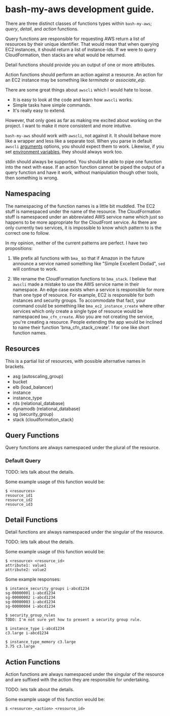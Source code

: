 # bash-my-aws development guide.

There are three distinct classes of functions types within `bash-my-aws`; *query*, *detail*, and *action* functions.

Query functions are responsible for requesting AWS return a list of resources by their unique identifier. That would mean that when querying EC2 instances, it should return a list of instance-ids. If we were to query CloudFormation, then stacks are what would be returned.

Detail functions should provide you an output of one or more attributes.

Action functions should perform an action against a resource. An action for an EC2 instance may be something like *terminate* or *associate_eip*.

There are some great things about `awscli` which I would hate to loose.

* It is easy to look at the code and learn how `awscli` works.
* Simple tasks have simple commands.
* It's really easy to extend.

However, that only goes as far as making me excited about working on the project. I want to make it more consistent and more intuitive.

`bash-my-aws` should work *with* `awscli`, not against it. It should behave more like a wrapper and less like a separate tool. When you parse in default `awscli` [arguments](http://docs.aws.amazon.com/cli/latest/reference/#options) options, you should expect them to work. Likewise, if you set [environment variables](http://docs.aws.amazon.com/cli/latest/userguide/cli-chap-getting-started.html), they should always work too.

stdin should always be supported. You should be able to pipe one function into the next with ease. If an action function cannot be piped the output of a query function and have it work, without manipulation though other tools, then something is wrong.

## Namespacing

The namespacing of the function names is a little bit muddled. The EC2 stuff is namespaced under the name of the resource. The CloudFormation stuff is namespaced under an abbreviated AWS service name which just so happens to be more appropriate for the CloudFront service. As there are only currently two services, it is impossible to know which pattern to is the correct one to follow.

In my opinion, neither of the current patterns are perfect. I have two propositions:

1. We prefix all functions with `bma_` so that if Amazon in the future announce a service named something like "Simple Excellent Dodad", `sed` will continue to work.

2. We rename the CloudFormation functions to `bma_stack`. I believe that `awscli`  made a mistake to use the AWS service name in their namespace. An edge case exists when a service is responsible for more than one type of resource. For example, EC2 is responsible for both instances and security groups. To accommodate that fact, your command could be something like `bma_ec2_instance_create` where other services which only create a single type of resource would be namespaced `bma_cfn_create`. Also you are not creating the service, you're creating a resource. People extending the app would be inclined to name their function 'bma_cfn_stack_create'. I for one like short function names.

## Resources

This is a partial list of resources, with possible alternative names in brackets.

- asg               (autoscaling_group)
- bucket
- elb               (load_balancer)
- instance
- instance_type
- rds               (relational_database)
- dynamodb          (relational_database)
- sg                (security_group)
- stack             (cloudformation_stack)


## Query Functions

Query functions are always namespaced under the plural of the resource.

### Default Query

TODO: lets talk about the details.

Some example usage of this function would be:

    $ <resources>
    resource_id1
    resource_id2
    resource_id3


## Detail Functions

Detail functions are always namespaced under the singular of the resource.

TODO: lets talk about the details.

Some example usage of this function would be:

    $ <resource> <resource_id>
    attribute1: value1
    attribute2: value2

Some example responses:

    $ instance_security_groups i-abcd1234
    sg-00000001 i-abcd1234
    sg-00000002 i-abcd1234
    sg-00000003 i-abcd1234
    sg-00000004 i-abcd1234

    $ security_group_rules
    TODO: I'm not sure yet how to present a security group rule.

    $ instance_type i-abcd1234
    c3.large i-abcd1234

    $ instance_type_memory c3.large
    3.75 c3.large



## Action Functions

Action functions are always namespaced under the singular of the resource and are suffixed with the action they are responsible for undertaking.

TODO: lets talk about the details.

Some example usage of this function would be:

    $ <resource>_<action> <resource_id>


